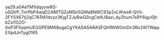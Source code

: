 ya29.a0AeTM1idqyyw8Q-uSQVP_TnrPbP4wqD24lMTQZsMSn5QWa8NWC93p2vLWwsK-QVti-2FYSX67tj2qC7ATtA1dvzz3KjgTZJyBwQ3cgCetIU8azi_dyZhum7sRY6igu0jhbZzi1G2O-0oP3F5sqmUEGGPE9M68ugaCgYKASASARASFQHWtWOmDir3Ro2W7WajaEXpdJnTyg0165